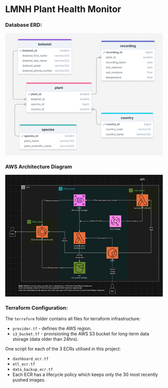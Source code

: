 # LMNH Plant Health Monitor

### Database ERD:

![Database ERD](images/ERD.png)


### AWS Architecture Diagram

![AWS Architecture Diagram](images/architecture_diagram.png)


### Terraform Configuration:
The `terraform` folder contains all files for terraform infrastructure:
- `provider.tf` - defines the AWS region.
- `s3_bucket.tf` - provisioning the AWS S3 bucket for long-term data storage (data older than 24hrs).
  
One script for each of the 3 ECRs utilised in this project:
- `dashboard_ecr.tf`
- `etl_ecr.tf`
- `data_backup_ecr.tf`
- Each ECR has a lifecycle policy which keeps only the 30 most recently pushed images.